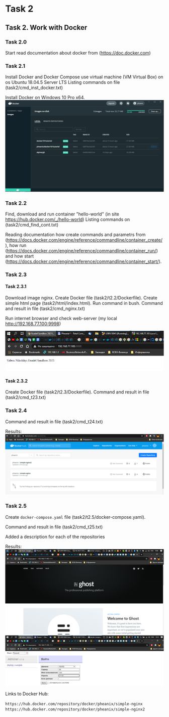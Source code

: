# Task 2

## Task 2. Work with Docker

### Task 2.0

Start read documentation about docker from (https://doc.docker.com)

### Task 2.1

Install Docker and Docker Compose use virtual machine (VM Virtual Box) on os Ubuntu 18.04.5 Server LTS
Listing commands on file (task2/cmd_inst_docker.txt)

Install Docker on Windows 10 Pro x64. 
![win_docker_001.png](https://github.com/Pheanixs/DevOps_Feb2021/blob/master/task2/images/win_docker_001.png)


### Task 2.2

Find, download and run container "hello-world" (in site https://hub.docker.com/_/hello-world)
Listing commands on (task2/cmd_find_cont.txt)

Reading documentation how create commands and parametrs from (https://docs.docker.com/engine/reference/commandline/container_create/),
how run (https://docs.docker.com/engine/reference/commandline/container_run/) and how start (https://docs.docker.com/engine/reference/commandline/container_start/).


### Task 2.3
#### Task 2.3.1

Download image nginx. Create Docker file (task2/t2.2/Dockerfile). Create simple html page (task2/html/index.html).
Run command in bush. Command and result in file (task2/cmd_nginx.txt)

Run internet browser and check web-server (my local http://192.168.77.100:9998)

![task22_000.png](https://github.com/Pheanixs/DevOps_Feb2021/blob/master/task2/images/task22_000.png)

#### Task 2.3.2

Create Docker file (task2/t2.3/Dockerfile).
Command and result in file (task2/cmd_t23.txt)


### Task 2.4

Command and result in file (task2/cmd_t24.txt)

Results:
![task24_000.png](https://github.com/Pheanixs/DevOps_Feb2021/blob/master/task2/images/task24_000.png)

### Task 2.5

Create `docker-compose.yaml` file (task2/t2.5/docker-compose.yaml).

Command and result in file (task2/cmd_t25.txt)

Added a description for each of the repositories

Results:
![task25_000.png](https://github.com/Pheanixs/DevOps_Feb2021/blob/master/task2/images/task25_000.png)
![task25_001.png](https://github.com/Pheanixs/DevOps_Feb2021/blob/master/task2/images/task25_001.png)

Links to Docker Hub:

`https://hub.docker.com/repository/docker/pheanix/simple-nginx`
`https://hub.docker.com/repository/docker/pheanix/simple-nginx2`
